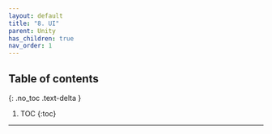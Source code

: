```yaml
---
layout: default
title: "8. UI"
parent: Unity
has_children: true
nav_order: 1
---
```


## Table of contents
{: .no_toc .text-delta }

1. TOC
{:toc}

---

